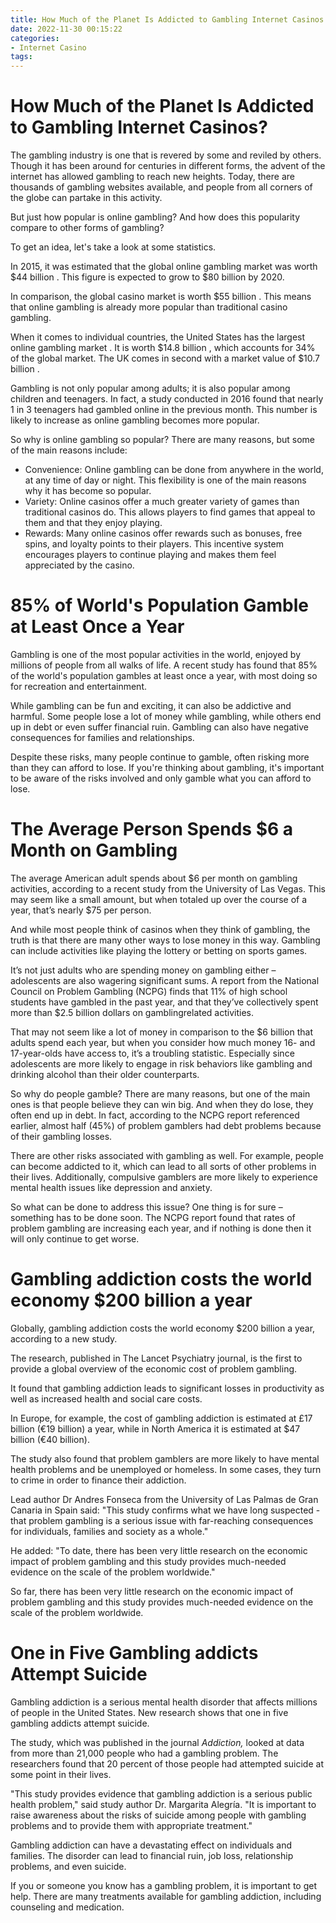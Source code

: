 ```yaml
---
title: How Much of the Planet Is Addicted to Gambling Internet Casinos
date: 2022-11-30 00:15:22
categories:
- Internet Casino
tags:
---
```



#  How Much of the Planet Is Addicted to Gambling Internet Casinos?

The gambling industry is one that is revered by some and reviled by others. Though it has been around for centuries in different forms, the advent of the internet has allowed gambling to reach new heights. Today, there are thousands of gambling websites available, and people from all corners of the globe can partake in this activity.

But just how popular is online gambling? And how does this popularity compare to other forms of gambling?

To get an idea, let's take a look at some statistics.

In 2015, it was estimated that the global online gambling market was worth $44 billion . This figure is expected to grow to $80 billion by 2020.

In comparison, the global casino market is worth $55 billion . This means that online gambling is already more popular than traditional casino gambling.

When it comes to individual countries, the United States has the largest online gambling market . It is worth $14.8 billion , which accounts for 34% of the global market. The UK comes in second with a market value of $10.7 billion .

Gambling is not only popular among adults; it is also popular among children and teenagers. In fact, a study conducted in 2016 found that nearly 1 in 3 teenagers had gambled online in the previous month. This number is likely to increase as online gambling becomes more popular.

So why is online gambling so popular? There are many reasons, but some of the main reasons include:

- Convenience: Online gambling can be done from anywhere in the world, at any time of day or night. This flexibility is one of the main reasons why it has become so popular.
- Variety: Online casinos offer a much greater variety of games than traditional casinos do. This allows players to find games that appeal to them and that they enjoy playing.
- Rewards: Many online casinos offer rewards such as bonuses, free spins, and loyalty points to their players. This incentive system encourages players to continue playing and makes them feel appreciated by the casino.

#  85% of World's Population Gamble at Least Once a Year 

Gambling is one of the most popular activities in the world, enjoyed by millions of people from all walks of life. A recent study has found that 85% of the world's population gambles at least once a year, with most doing so for recreation and entertainment.

While gambling can be fun and exciting, it can also be addictive and harmful. Some people lose a lot of money while gambling, while others end up in debt or even suffer financial ruin. Gambling can also have negative consequences for families and relationships.

Despite these risks, many people continue to gamble, often risking more than they can afford to lose. If you're thinking about gambling, it's important to be aware of the risks involved and only gamble what you can afford to lose.

#  The Average Person Spends $6 a Month on Gambling 

The average American adult spends about $6 per month on gambling activities, according to a recent study from the University of Las Vegas. This may seem like a small amount, but when totaled up over the course of a year, that’s nearly $75 per person.

And while most people think of casinos when they think of gambling, the truth is that there are many other ways to lose money in this way. Gambling can include activities like playing the lottery or betting on sports games.

It’s not just adults who are spending money on gambling either – adolescents are also wagering significant sums. A report from the National Council on Problem Gambling (NCPG) finds that 11% of high school students have gambled in the past year, and that they’ve collectively spent more than $2.5 billion dollars on gamblingrelated activities.

That may not seem like a lot of money in comparison to the $6 billion that adults spend each year, but when you consider how much money 16- and 17-year-olds have access to, it’s a troubling statistic. Especially since adolescents are more likely to engage in risk behaviors like gambling and drinking alcohol than their older counterparts.

So why do people gamble? There are many reasons, but one of the main ones is that people believe they can win big. And when they do lose, they often end up in debt. In fact, according to the NCPG report referenced earlier, almost half (45%) of problem gamblers had debt problems because of their gambling losses.

There are other risks associated with gambling as well. For example, people can become addicted to it, which can lead to all sorts of other problems in their lives. Additionally, compulsive gamblers are more likely to experience mental health issues like depression and anxiety.

So what can be done to address this issue? One thing is for sure – something has to be done soon. The NCPG report found that rates of problem gambling are increasing each year, and if nothing is done then it will only continue to get worse.

#  Gambling addiction costs the world economy $200 billion a year 

Globally, gambling addiction costs the world economy $200 billion a year, according to a new study.

The research, published in The Lancet Psychiatry journal, is the first to provide a global overview of the economic cost of problem gambling.

It found that gambling addiction leads to significant losses in productivity as well as increased health and social care costs.

In Europe, for example, the cost of gambling addiction is estimated at £17 billion (€19 billion) a year, while in North America it is estimated at $47 billion (€40 billion).

The study also found that problem gamblers are more likely to have mental health problems and be unemployed or homeless. In some cases, they turn to crime in order to finance their addiction.

Lead author Dr Andres Fonseca from the University of Las Palmas de Gran Canaria in Spain said: "This study confirms what we have long suspected - that problem gambling is a serious issue with far-reaching consequences for individuals, families and society as a whole."

He added: "To date, there has been very little research on the economic impact of problem gambling and this study provides much-needed evidence on the scale of the problem worldwide."

So far, there has been very little research on the economic impact of problem gambling and this study provides much-needed evidence on the scale of the problem worldwide.

#  One in Five Gambling addicts Attempt Suicide

Gambling addiction is a serious mental health disorder that affects millions of people in the United States. New research shows that one in five gambling addicts attempt suicide.

The study, which was published in the journal <i>Addiction,</i> looked at data from more than 21,000 people who had a gambling problem. The researchers found that 20 percent of those people had attempted suicide at some point in their lives.

"This study provides evidence that gambling addiction is a serious public health problem," said study author Dr. Margarita Alegría. "It is important to raise awareness about the risks of suicide among people with gambling problems and to provide them with appropriate treatment."

Gambling addiction can have a devastating effect on individuals and families. The disorder can lead to financial ruin, job loss, relationship problems, and even suicide.

If you or someone you know has a gambling problem, it is important to get help. There are many treatments available for gambling addiction, including counseling and medication.